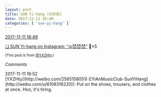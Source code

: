 ```yaml
---
layout: post
title: SUN Yi-hang (孙亦航)
date: 2017-11-11 16:49
categories: [ 'sun-yi-hang' ]
---
```


<div class="weibo-info">
  <a href="https://weibo.com/2565158051/FuBxalT0Z">2017-11-11 16:49</a>
</div>

[❏ SUN Yi-hang on Instagram: “♎️😈😈😈”](https://www.instagram.com/p/BbWUa_IDNoP/) :imp:×5

<!-- more -->

<small>(This post is from [@YXZHty](http://weibo.com/2565158051).)</small>

*Comments*

<div class="weibo-info">2017-11-11 16:52</div>
[YXZHty](http://weibo.com/2565158051) ([YiAnMusicClub-SunYiHang](http://weibo.com/u/6108316220)): Put on the shoes, trousers, and clothes at once. Hoo, it's tiring.
